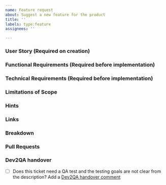 ```yaml
---
name: Feature request
about: Suggest a new feature for the product
title: ''
labels: type:feature
assignees: ''

---
```


### User Story (Required on creation)
    
### Functional Requirements (Required before implementation)
 
### Technical Requirements (Required before implementation)
    
### Limitations of Scope
    
### Hints

### Links

<!--
- https://jira.camunda.com/browse/CAM-12398
-->

### Breakdown

<!--
- [ ] #123
- [ ] Step X
-->

### Pull Requests

<!--
- PR links here
-->

### Dev2QA handover
- [ ] Does this ticket need a QA test and the testing goals are not clear from the description? Add a [Dev2QA handover comment](https://confluence.camunda.com/display/AP/Handover+Dev+-%3E+Testing)